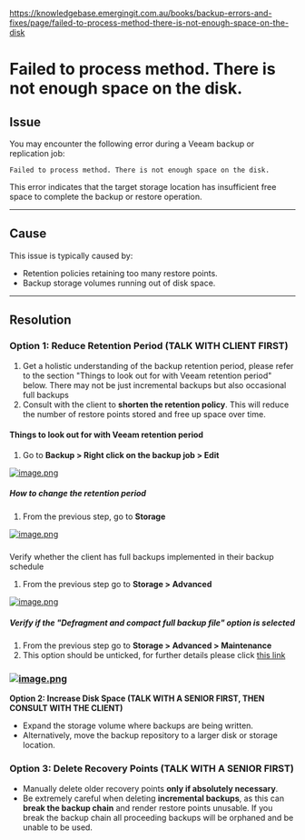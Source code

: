 https://knowledgebase.emergingit.com.au/books/backup-errors-and-fixes/page/failed-to-process-method-there-is-not-enough-space-on-the-disk
# Failed to process method. There is not enough space on the disk.

## **Issue**

You may encounter the following error during a Veeam backup or replication job:

```
Failed to process method. There is not enough space on the disk.
```

This error indicates that the target storage location has insufficient free space to complete the backup or restore operation.

---

## **Cause**

This issue is typically caused by:

- Retention policies retaining too many restore points.
- Backup storage volumes running out of disk space.

---

## **Resolution**

### **Option 1: Reduce Retention Period (TALK WITH CLIENT FIRST)**

1. Get a holistic understanding of the backup retention period, please refer to the section "Things to look out for with Veeam retention period" below. There may not be just incremental backups but also occasional full backups
2. Consult with the client to **shorten the retention policy**. This will reduce the number of restore points stored and free up space over time.

#### Things to look out for with Veeam retention period  


1. Go to **Backup &gt; Right click on the backup job &gt; Edit**

[![image.png](https://knowledgebase.emergingit.com.au/uploads/images/gallery/2025-05/scaled-1680-/5ycAR3N6RsGYLVIE-image.png)](https://knowledgebase.emergingit.com.au/uploads/images/gallery/2025-05/5ycAR3N6RsGYLVIE-image.png)

##### How to change the retention period  


1. From the previous step, go to **Storage**

[![image.png](https://knowledgebase.emergingit.com.au/uploads/images/gallery/2025-05/scaled-1680-/ag5wanfAnbcIDX6b-image.png)](https://knowledgebase.emergingit.com.au/uploads/images/gallery/2025-05/ag5wanfAnbcIDX6b-image.png)


#####   
Verify whether the client has full backups implemented in their backup schedule

1. From the previous step go to **Storage &gt; Advanced**

[![image.png](https://knowledgebase.emergingit.com.au/uploads/images/gallery/2025-05/scaled-1680-/dj6e8KzPyWuN6lgM-image.png)](https://knowledgebase.emergingit.com.au/uploads/images/gallery/2025-05/dj6e8KzPyWuN6lgM-image.png)

##### Verify if the "Defragment and compact full backup file" option is selected

1. From the previous step go to **Storage &gt; Advanced &gt; Maintenance**
2. This option should be unticked, for further details please click [this link](https://helpcenter.veeam.com/docs/backup/vsphere/backup_copy_compact_file.html?ver=120)

### [![image.png](https://knowledgebase.emergingit.com.au/uploads/images/gallery/2025-05/scaled-1680-/3DxAC9sXr3WK4L1e-image.png)](https://knowledgebase.emergingit.com.au/uploads/images/gallery/2025-05/3DxAC9sXr3WK4L1e-image.png)  
  
**Option 2: Increase Disk Space (TALK WITH A SENIOR FIRST, THEN CONSULT WITH THE CLIENT)**

- Expand the storage volume where backups are being written.
- Alternatively, move the backup repository to a larger disk or storage location.

### **Option 3: Delete Recovery Points (TALK WITH A SENIOR FIRST)**

- Manually delete older recovery points **only if absolutely necessary**.
- Be extremely careful when deleting **incremental backups**, as this can **break the backup chain** and render restore points unusable. If you break the backup chain all proceeding backups will be orphaned and be unable to be used.